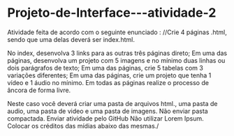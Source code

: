 # Projeto-de-Interface---atividade-2
Atividade feita de acordo com o seguinte enunciado :
//Crie 4 páginas .html, sendo que uma delas deverá ser index.html.

No index, desenvolva 3 links para as outras três páginas direto;
Em uma das páginas, desenvolva um projeto com 5 imagens e no mínimo duas linhas ou dois parágrafos de texto;
Em uma das páginas, crie 5 tabelas com 3 variações diferentes;
Em uma das páginas, crie um projeto que tenha 1 vídeo e 1 áudio no mínimo.
Em todas as páginas realize o processo de âncora de forma livre.

Neste caso você deverá criar uma pasta de arquivos html., uma pasta de audio, uma pasta de video e uma pasta de imagens.
Não enviar pasta compactada.
Enviar atividade pelo GitHub
Não utilizar Lorem Ipsum.
Colocar os créditos das mídias abaixo das mesmas./
